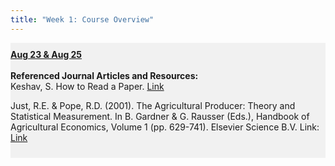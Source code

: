 ```yaml
---
title: "Week 1: Course Overview"
---
```


<div style="background-color:rgba(0, 0, 0, 0.0470588); text-align:left; vertical-align: middle; padding:10px 0;">
<b><u>Aug 23 & Aug 25</u></b> <br> <br>
<!--<a  href="/lectures/08_23_22-AREC-705.pdf" target="_blank">Download Lecture</a> <br> <br>-->
<b>Referenced Journal Articles and Resources:</b> <br>
Keshav, S. How to Read a Paper. <a  href="https://web.stanford.edu/class/ee384m/Handouts/HowtoReadPaper.pdf" target="_blank">Link </a> <br>

Just, R.E. & Pope, R.D. (2001). The Agricultural Producer: Theory and Statistical Measurement. In B. Gardner & G. Rausser (Eds.), Handbook of Agricultural Economics, Volume 1 (pp. 629-741). Elsevier Science B.V. Link: <a  href="https://www.sciencedirect.com/science/article/pii/S1574007201100150" target="_blank">Link</a> <br>


</div>

